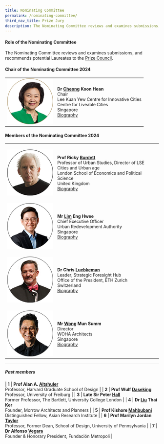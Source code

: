 ```yaml
---
title: Nominating Committee
permalink: /nominating-committee/
third_nav_title: Prize Jury
description: The Nominating Committee reviews and examines submissions, and recommends potential Laureates to the Prize Council.
---
```


#### **Role of the Nominating Committee**

The Nominating Committee reviews and examines submissions, and recommends potential Laureates to the [Prize Council](/prize-council/).

#### **Chair of the Nominating Committee 2024**

<table style="width: 100%;" border="0" cellpadding="10">
<tbody>
<tr>
<td style="width: 150px;"><img src="/images/jury/cheong-koon-hean.png" alt="Cheong Koon Hean" /></td>
<td><strong>Dr <u>Cheong</u> Koon Hean</strong><br />Chair<br />Lee Kuan Yew Centre for Innovative Cities <br> Centre for Liveable Cities<br />Singapore<br><a href="/cheong-koon-hean/">Biography</a></td>
</tr>
</tbody>
</table>

#### **Members of the Nominating Committee 2024**

<table style="width: 100%;" border="0" cellpadding="10">
<tbody>
<tr>
<td style="width: 150px;"><br><img src="/images/jury/ricky-burdett.png" alt="Ricky Burdett" /><br></td>
<td><br><strong>Prof Ricky <u>Burdett</u></strong><br />Professor of Urban Studies, Director of LSE Cities and Urban age<br />London School of Economics and Political Science<br />United Kingdom<br><a href="/ricky-burdett/">Biography</a></td>
</tr>
<tr>
<td style="width: 150px;"><br><img src="/images/jury/lim-eng-hwee.png" alt="Lim Eng Hwee" /><br></td>
<td><br><strong>Mr <u>Lim</u> Eng Hwee</strong><br />Chief Executive Officer<br />Urban Redevelopment Authority<br />Singapore<br><a href="/lim-eng-hwee/">Biography</a></td>
</tr>
<tr>
<td><br><img src="/images/jury/chris-luebkeman.png" alt="Chris Luebkeman" /><br></td>
<td><br><strong>Dr Chris <u>Luebkeman</u></strong><br />Leader, Strategic Foresight Hub <br> Office of the President, ETH Zurich<br />Switzerland<br><a href="/chris-luebkeman/">Biography</a></td>
</tr>
<tr>
<td><br><img src="/images/jury/wong-mun-summ.png" alt="Wong Mun Summ" /><br></td>
<td><br><strong>Mr <u>Wong</u> Mun Summ</strong><br />Director<br />WOHA Architects<br />Singapore<br><a href="/wong-mun-summ/">Biography</a></td>
</tr>
</tbody>
</table>

---

##### **Past members**

| **1** | **Prof Alan A. <u>Altshuler</u>** <br> Professor, Harvard Graduate School of Design | 
| **2** | **Prof Wulf <u>Daseking</u>** <br> Professor, University of Freiburg |
| **3** | **Late Sir Peter <u>Hall</u>** <br> Former Professor, The Bartlett, University College London | 
| **4** | **Dr <u>Liu</u> Thai Ker** <br> Founder, Morrow Architects and Planners |
| **5** | **Prof Kishore <u>Mahbubani</u>** <br> Distinguished Fellow, Asian Research Institute |
| **6** | **Prof Marilyn Jordan <u>Taylor</u>** <br> Professor, Former Dean, School of Design, University of Pennsylvania |
| **7** | **Dr Alfonso <u>Vegara</u>** <br> Founder & Honorary President, Fundación Metropoli |
